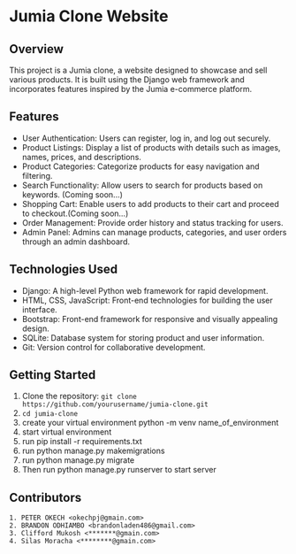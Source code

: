 # Jumia Clone Website

## Overview

This project is a Jumia clone, a website designed to showcase and sell various products. It is built using the Django web framework and incorporates features inspired by the Jumia e-commerce platform.

## Features

- User Authentication: Users can register, log in, and log out securely.
- Product Listings: Display a list of products with details such as images, names, prices, and descriptions.
- Product Categories: Categorize products for easy navigation and filtering.
- Search Functionality: Allow users to search for products based on keywords. (Coming soon...)
- Shopping Cart: Enable users to add products to their cart and proceed to checkout.(Coming soon...)
- Order Management: Provide order history and status tracking for users.
- Admin Panel: Admins can manage products, categories, and user orders through an admin dashboard.

## Technologies Used

- Django: A high-level Python web framework for rapid development.
- HTML, CSS, JavaScript: Front-end technologies for building the user interface.
- Bootstrap: Front-end framework for responsive and visually appealing design.
- SQLite: Database system for storing product and user information.
- Git: Version control for collaborative development.

## Getting Started

1. Clone the repository: `git clone https://github.com/yourusername/jumia-clone.git`
2. `cd jumia-clone`
3. create your virtual environment python -m venv name_of_environment
4. start virtual environment
5. run pip install -r requirements.txt
6. run python manage.py makemigrations
7. run python manage.py migrate
8. Then run python manage.py runserver to start server

## Contributors

    1. PETER OKECH <okechpj@gmain.com>
    2. BRANDON ODHIAMBO <brandonladen486@gmail.com>
    3. Clifford Mukosh <*******@gmain.com>
    4. Silas Moracha <********@gmain.com>